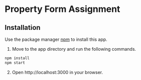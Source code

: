 # Property Form Assignment

## Installation

Use the package manager [npm](https://npmjs.com) to install this app.
1. Move to the app directory and run the following commands.

```bash
npm install
npm start
```
2. Open http://localhost:3000 in your browser.